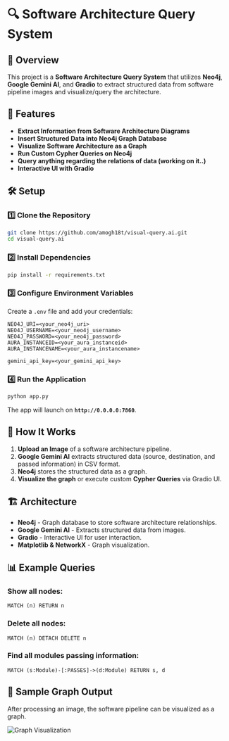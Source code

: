 # 🔍 Software Architecture Query System

## 📖 Overview
This project is a **Software Architecture Query System** that utilizes **Neo4j**, **Google Gemini AI**, and **Gradio** to extract structured data from software pipeline images and visualize/query the architecture.

## 🚀 Features
- **Extract Information from Software Architecture Diagrams**
- **Insert Structured Data into Neo4j Graph Database**
- **Visualize Software Architecture as a Graph**
- **Run Custom Cypher Queries on Neo4j**
- **Query anything regarding the relations of data (working on it..)**
- **Interactive UI with Gradio**

## 🛠️ Setup

### 1️⃣ Clone the Repository
```sh
git clone https://github.com/amogh18t/visual-query.ai.git
cd visual-query.ai
```

### 2️⃣ Install Dependencies
```sh
pip install -r requirements.txt
```

### 3️⃣ Configure Environment Variables
Create a `.env` file and add your credentials:
```
NEO4J_URI=<your_neo4j_uri>
NEO4J_USERNAME=<your_neo4j_username>
NEO4J_PASSWORD=<your_neo4j_password>
AURA_INSTANCEID=<your_aura_instanceid>
AURA_INSTANCENAME=<your_aura_instancename>

gemini_api_key=<your_gemini_api_key>
```

### 4️⃣ Run the Application
```sh
python app.py
```
The app will launch on **`http://0.0.0.0:7860`**.

## 📂 How It Works
1. **Upload an Image** of a software architecture pipeline.
2. **Google Gemini AI** extracts structured data (source, destination, and passed information) in CSV format.
3. **Neo4j** stores the structured data as a graph.
4. **Visualize the graph** or execute custom **Cypher Queries** via Gradio UI.

## 🏗️ Architecture
- **Neo4j** - Graph database to store software architecture relationships.
- **Google Gemini AI** - Extracts structured data from images.
- **Gradio** - Interactive UI for user interaction.
- **Matplotlib & NetworkX** - Graph visualization.

## 📊 Example Queries
### Show all nodes:
```cypher
MATCH (n) RETURN n
```

### Delete all nodes:
```cypher
MATCH (n) DETACH DELETE n
```

### Find all modules passing information:
```cypher
MATCH (s:Module)-[:PASSES]->(d:Module) RETURN s, d
```

## 📸 Sample Graph Output
After processing an image, the software pipeline can be visualized as a graph.

![Graph Visualization](graph.png)
